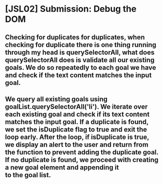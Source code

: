 # [JSL02] Submission: Debug the DOM
## Checking for duplicates for duplicates, when checking for duplicate there is one thing running through my head is querySelectorAll, what does querySelectorAll does is validate all our existing goals. We do so repeatedly to each goal we have and check if the text content matches the input goal.

## We query all existing goals using goalList.querySelectorAll('li'). We iterate over each existing goal and check if its text content matches the input goal. If a duplicate is found, we set the isDuplicate flag to true and exit the loop early. After the loop, if isDuplicate is true, we display an alert to the user and return from the function to prevent adding the duplicate goal. If no duplicate is found, we proceed with creating a new goal element and appending it to the goal list.